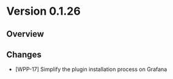 # Version 0.1.26

## Overview

## Changes
- [WPP-17] Simplify the plugin installation process on Grafana